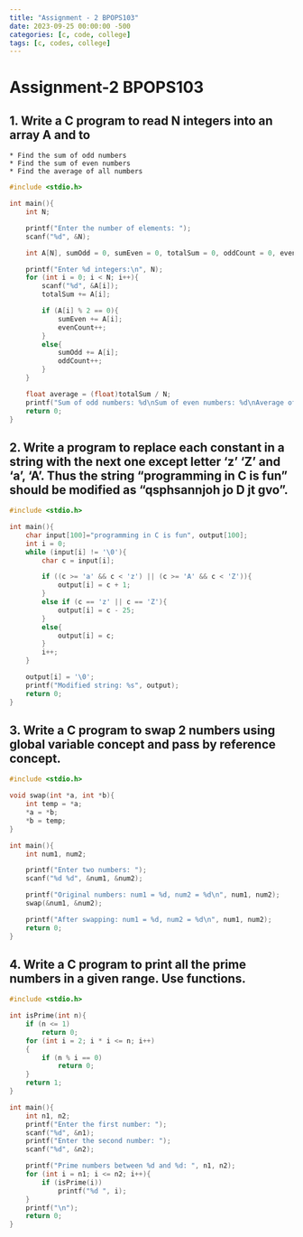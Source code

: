 ```yaml
---
title: "Assignment - 2 BPOPS103"
date: 2023-09-25 00:00:00 -500
categories: [c, code, college]
tags: [c, codes, college]
---
```

# Assignment-2 BPOPS103

## 1.	Write a  C program to read N integers into an array A and to

    * Find the sum of odd numbers
    * Find the sum of even numbers
    * Find the average of all numbers

```c
#include <stdio.h>

int main(){
    int N;

    printf("Enter the number of elements: ");
    scanf("%d", &N);

    int A[N], sumOdd = 0, sumEven = 0, totalSum = 0, oddCount = 0, evenCount = 0;

    printf("Enter %d integers:\n", N);
    for (int i = 0; i < N; i++){
        scanf("%d", &A[i]);
        totalSum += A[i];

        if (A[i] % 2 == 0){
            sumEven += A[i];
            evenCount++;
        }
        else{
            sumOdd += A[i];
            oddCount++;
        }
    }

    float average = (float)totalSum / N;
    printf("Sum of odd numbers: %d\nSum of even numbers: %d\nAverage of all numbers: %.2f\n", sumOdd, sumEven, average);
    return 0;
}
```

## 2. Write a program to replace each constant in a string with the next one except letter ‘z’ ‘Z’ and ‘a’, ‘A’. Thus the string “programming in C is fun” should be modified as “qsphsannjoh jo D jt gvo”.

```c
#include <stdio.h>

int main(){
    char input[100]="programming in C is fun", output[100];
    int i = 0;
    while (input[i] != '\0'){
        char c = input[i];

        if ((c >= 'a' && c < 'z') || (c >= 'A' && c < 'Z')){
            output[i] = c + 1;
        }
        else if (c == 'z' || c == 'Z'){
            output[i] = c - 25;
        }
        else{
            output[i] = c;
        }
        i++;
    }

    output[i] = '\0';
    printf("Modified string: %s", output);
    return 0;
}
```

## 3. Write a C program to swap 2 numbers using global variable concept and pass by reference concept.

```c
#include <stdio.h>

void swap(int *a, int *b){
    int temp = *a;
    *a = *b;
    *b = temp;
}

int main(){
    int num1, num2;

    printf("Enter two numbers: ");
    scanf("%d %d", &num1, &num2);

    printf("Original numbers: num1 = %d, num2 = %d\n", num1, num2);
    swap(&num1, &num2);

    printf("After swapping: num1 = %d, num2 = %d\n", num1, num2);
    return 0;
}
```

## 4. Write a C program to print all the prime numbers in a given range. Use functions.

```c
#include <stdio.h>

int isPrime(int n){
    if (n <= 1)
        return 0;
    for (int i = 2; i * i <= n; i++)
    {
        if (n % i == 0)
            return 0;
    }
    return 1;
}

int main(){
    int n1, n2;
    printf("Enter the first number: ");
    scanf("%d", &n1);
    printf("Enter the second number: ");
    scanf("%d", &n2);

    printf("Prime numbers between %d and %d: ", n1, n2);
    for (int i = n1; i <= n2; i++){
        if (isPrime(i))
            printf("%d ", i);
    }
    printf("\n");
    return 0;
}
```

